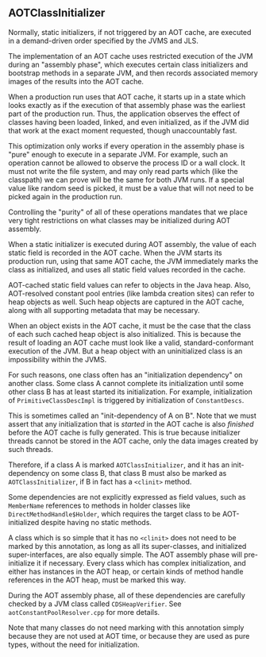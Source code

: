 AOTClassInitializer
------

Normally, static initializers, if not triggered by an AOT cache, are
executed in a demand-driven order specified by the JVMS and JLS.

The implementation of an AOT cache uses restricted execution of the
JVM during an "assembly phase", which executes certain class
initializers and bootstrap methods in a separate JVM, and then records
associated memory images of the results into the AOT cache.

When a production run uses that AOT cache, it starts up in a state
which looks exactly as if the execution of that assembly phase was the
earliest part of the production run.  Thus, the application observes
the effect of classes having been loaded, linked, and even
initialized, as if the JVM did that work at the exact moment
requested, though unaccountably fast.

This optimization only works if every operation in the assembly phase
is "pure" enough to execute in a separate JVM.  For example, such an
operation cannot be allowed to observe the process ID or a wall clock.
It must not write the file system, and may only read parts which (like
the classpath) we can prove will be the same for both JVM runs.  If a
special value like random seed is picked, it must be a value that will
not need to be picked again in the production run.

Controlling the "purity" of all of these operations mandates that we
place very tight restrictions on what classes may be initialized
during AOT assembly.

When a static initializer is executed during AOT assembly, the value
of each static field is recorded in the AOT cache.  When the JVM
starts its production run, using that same AOT cache, the JVM
immediately marks the class as initialized, and uses all static field
values recorded in the cache.

AOT-cached static field values can refer to objects in the Java heap.
Also, AOT-resolved constant pool entries (like lambda creation sites)
can refer to heap objects as well.  Such heap objects are captured in
the AOT cache, along with all supporting metadata that may be
necessary.

When an object exists in the AOT cache, it must be the case that the
class of each such cached heap object is also initialized.  This is
because the result of loading an AOT cache must look like a valid,
standard-conformant execution of the JVM.  But a heap object with an
uninitialized class is an impossibility within the JVMS.

For such reasons, one class often has an "initialization dependency"
on another class.  Some class A cannot complete its initialization
until some other class B has at least started its initialization.  For
example, initialization of `PrimitiveClassDescImpl` is triggered by
initialization of `ConstantDescs`.

This is sometimes called an "init-dependency of A on B".  Note that we
must assert that any initialization that is _started_ in the AOT cache
is also _finished_ before the AOT cache is fully generated.  This is
true because initializer threads cannot be stored in the AOT cache,
only the data images created by such threads.

Therefore, if a class A is marked `AOTClassInitializer`, and it has
an init-dependency on some class B, that class B must also be marked
as `AOTClassInitializer`, if B in fact has a `<clinit>` method.

Some dependencies are not explicitly expressed as field values, such
as `MemberName` references to methods in holder classes like
`DirectMethodHandle$Holder`, which requires the target class to be
AOT-initialized despite having no static methods.

A class which is so simple that it has no `<clinit>` does not need to
be marked by this annotation, as long as all its super-classes, and
initialized super-interfaces, are also equally simple.  The AOT
assembly phase will pre-initialize it if necessary.  Every class which
has complex initialization, and either has instances in the AOT heap,
or certain kinds of method handle references in the AOT heap, must be
marked this way.

During the AOT assembly phase, all of these dependencies are carefully
checked by a JVM class called `CDSHeapVerifier`.  See
`aotConstantPoolResolver.cpp` for more details.

Note that many classes do not need marking with this annotation simply
because they are not used at AOT time, or because they are used as
pure types, without the need for initialization.
